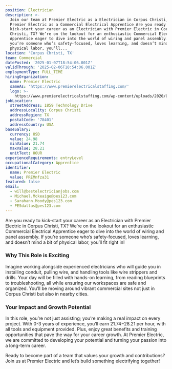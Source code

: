 ```yaml
---
position: Electrician
description: >-
  Join our team at Premier Electric as a Electrician in Corpus Christi, TX. Join
  Premier Electric as a Commercial Electrical Apprentice Are you ready to
  kick-start your career as an Electrician with Premier Electric in Corpus
  Christi, TX? We’re on the lookout for an enthusiastic Commercial Electrical
  Apprentice eager to dive into the world of wiring and panel assembly. If
  you’re someone who’s safety-focused, loves learning, and doesn’t mind a bit of
  physical labor, you’ll...
location: 'Corpus Christi, TX'
team: Commercial
datePosted: '2025-01-07T18:54:06.001Z'
validThrough: '2025-02-06T18:54:06.001Z'
employmentType: FULL_TIME
hiringOrganization:
  name: Premier Electric
  sameAs: 'https://www.premierelectricalstaffing.com/'
  logo: >-
    https://www.premierelectricalstaffing.com/wp-content/uploads/2020/05/Premier-Electrical-Staffing-logo.png
jobLocation:
  streetAddress: 1859 Technology Drive
  addressLocality: Corpus Christi
  addressRegion: TX
  postalCode: '78401'
  addressCountry: USA
baseSalary:
  currency: USD
  value: 24.98
  minValue: 21.74
  maxValue: 28.21
  unitText: HOUR
experienceRequirements: entryLevel
occupationalCategory: Apprentice
identifier:
  name: Premier Electric
  value: PREMnfza31
featured: false
email:
  - will@bestelectricianjobs.com
  - Michael.Mckeaige@pes123.com
  - Sarahann.Moody@pes123.com
  - PESdallas@pes123.com
---
```



Are you ready to kick-start your career as an Electrician with Premier Electric in Corpus Christi, TX? We’re on the lookout for an enthusiastic Commercial Electrical Apprentice eager to dive into the world of wiring and panel assembly. If you’re someone who’s safety-focused, loves learning, and doesn’t mind a bit of physical labor, you’ll fit right in!

### Why This Role is Exciting

Imagine working alongside experienced electricians who will guide you in installing conduit, pulling wire, and handling tools like wire strippers and drills. Your day will be filled with hands-on learning, from reading blueprints to troubleshooting, all while ensuring our workspaces are safe and organized. You’ll be moving around vibrant commercial sites not just in Corpus Christi but also in nearby cities. 

### Your Impact and Growth Potential

In this role, you’re not just assisting; you’re making a real impact on every project. With 0-3 years of experience, you’ll earn $21.74-$28.21 per hour, with all tools and equipment provided. Plus, enjoy great benefits and training opportunities that pave the way for your career growth. At Premier Electric, we are committed to developing your potential and turning your passion into a long-term career. 

Ready to become part of a team that values your growth and contributions? Join us at Premier Electric and let’s build something electrifying together!